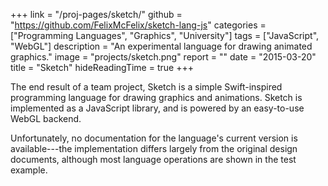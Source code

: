 +++
link = "/proj-pages/sketch/"
github = "https://github.com/FelixMcFelix/sketch-lang-js"
categories = ["Programming Languages", "Graphics", "University"]
tags = ["JavaScript", "WebGL"]
description = "An experimental language for drawing animated graphics."
image = "projects/sketch.png"
report = ""
date = "2015-03-20"
title = "Sketch"
hideReadingTime = true
+++

The end result of a team project, Sketch is a simple Swift-inspired programming language for drawing graphics and animations.
Sketch is implemented as a JavaScript library, and is powered by an easy-to-use WebGL backend.

Unfortunately, no documentation for the language's current version is available---the implementation differs largely from the original design documents, although most language operations are shown in the test example.